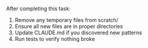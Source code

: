 After completing this task:
1. Remove any temporary files from scratch/
2. Ensure all new files are in proper directories
3. Update CLAUDE.md if you discovered new patterns
4. Run tests to verify nothing broke